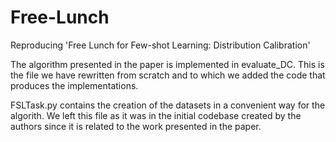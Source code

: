 # Free-Lunch
Reproducing 'Free Lunch for Few-shot Learning: Distribution Calibration' 

The algorithm presented in the paper is implemented in evaluate_DC. This is the file we have rewritten from scratch and to which we added the code that produces the implementations. 

FSLTask.py contains the creation of the datasets in a convenient way for the algorith. We left this file as it was in the initial codebase created by the authors since it is related to the work presented in the paper.
